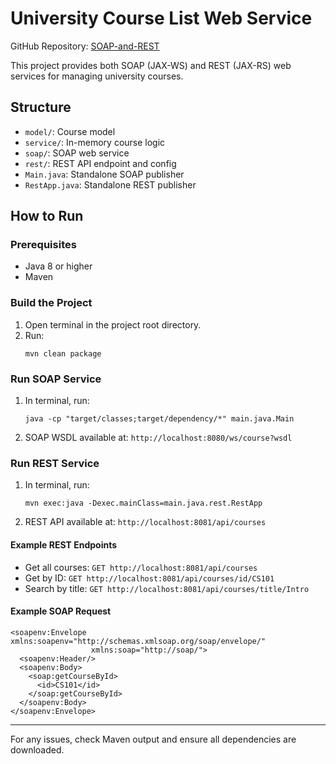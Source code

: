 
# University Course List Web Service

GitHub Repository: [SOAP-and-REST](https://github.com/sathvikinguva/SOAP-and-REST.git)

This project provides both SOAP (JAX-WS) and REST (JAX-RS) web services for managing university courses.

## Structure
- `model/`: Course model
- `service/`: In-memory course logic
- `soap/`: SOAP web service
- `rest/`: REST API endpoint and config
- `Main.java`: Standalone SOAP publisher
- `RestApp.java`: Standalone REST publisher

## How to Run

### Prerequisites
- Java 8 or higher
- Maven

### Build the Project
1. Open terminal in the project root directory.
2. Run:
   ```
   mvn clean package
   ```

### Run SOAP Service
1. In terminal, run:
   ```
   java -cp "target/classes;target/dependency/*" main.java.Main
   ```
2. SOAP WSDL available at: `http://localhost:8080/ws/course?wsdl`

### Run REST Service
1. In terminal, run:
   ```
   mvn exec:java -Dexec.mainClass=main.java.rest.RestApp
   ```
2. REST API available at: `http://localhost:8081/api/courses`

#### Example REST Endpoints
- Get all courses: `GET http://localhost:8081/api/courses`
- Get by ID: `GET http://localhost:8081/api/courses/id/CS101`
- Search by title: `GET http://localhost:8081/api/courses/title/Intro`

#### Example SOAP Request
```
<soapenv:Envelope xmlns:soapenv="http://schemas.xmlsoap.org/soap/envelope/"
                  xmlns:soap="http://soap/">
  <soapenv:Header/>
  <soapenv:Body>
    <soap:getCourseById>
      <id>CS101</id>
    </soap:getCourseById>
  </soapenv:Body>
</soapenv:Envelope>
```

---
For any issues, check Maven output and ensure all dependencies are downloaded.
